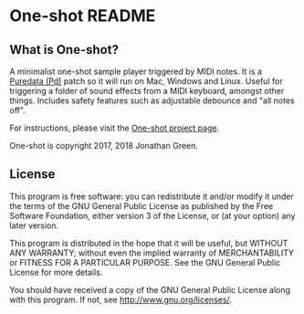 # One-shot README

## What is One-shot?

A  minimalist one-shot sample player triggered by MIDI notes. It is a [Puredata (Pd)](http://www.puredata.info) patch so it will run on Mac, Windows and Linux. Useful for triggering a folder of sound effects from a MIDI keyboard, amongst other things. Includes safety features such as adjustable debounce and "all notes off".

For instructions, please visit the [One-shot project page](http://www.making-sound.co.uk/projects/one-shot.html).

One-shot is copyright 2017, 2018 Jonathan Green.

## License

This program is free software: you can redistribute it and/or modify it under the terms of the GNU General Public License as published by the Free Software Foundation, either version 3 of the License, or (at your option) any later version.

This program is distributed in the hope that it will be useful, but WITHOUT ANY WARRANTY; without even the implied warranty of MERCHANTABILITY or FITNESS FOR A PARTICULAR PURPOSE.  See the GNU General Public License for more details.

 You should have received a copy of the GNU General Public License along with this program.  If not, see <http://www.gnu.org/licenses/>.

